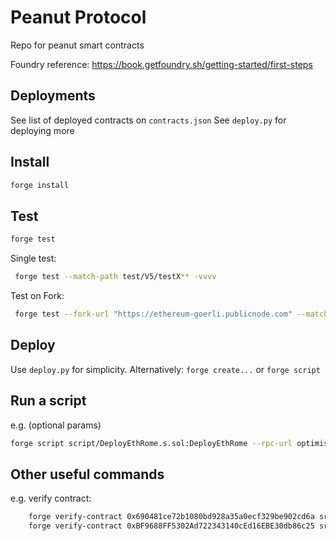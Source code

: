 # Peanut Protocol

Repo for peanut smart contracts

Foundry reference: https://book.getfoundry.sh/getting-started/first-steps

## Deployments

See list of deployed contracts on `contracts.json`
See `deploy.py` for deploying more

## Install

```bash
forge install
```

## Test

```bash
forge test
```

Single test:
```bash
 forge test --match-path test/V5/testX** -vvvv
```

Test on Fork:
```bash
 forge test --fork-url "https://ethereum-goerli.publicnode.com" --match-path test/V5/testWithdrawDepositXChain** -vvvv
```

## Deploy

Use `deploy.py` for simplicity.
Alternatively: `forge create...` or `forge script`

## Run a script

e.g. (optional params)

```bash
forge script script/DeployEthRome.s.sol:DeployEthRome --rpc-url optimism-goerli --broadcast --verify -vvvv --legacy
```

## Other useful commands

e.g. verify contract:
    
```bash
    forge verify-contract 0x690481ce72b1080bd928a35a0ecf329be902cd6a src/V5/PeanutV5.sol:PeanutV5 --watch --chain base
    forge verify-contract 0xBF9688FF5302Ad722343140cEd16EBE30db86c25 src/V4/PeanutRouter.sol:PeanutV4Router --watch --chain polygon
```